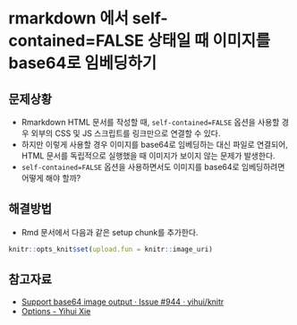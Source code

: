 # rmarkdown 에서 self-contained=FALSE 상태일 때 이미지를 base64로 임베딩하기

## 문제상황

- Rmarkdown HTML 문서를 작성할 때, `self-contained=FALSE` 옵션을 사용할 경우 외부의 CSS 및 JS 스크립트를 링크만으로 연결할 수 있다.
- 하지만 이렇게 사용할 경우 이미지를 base64로 임베딩하는 대신 파일로 연결되어, HTML 문서를 독립적으로 실행했을 때 이미지가 보이지 않는 문제가 발생한다.
- `self-contained=FALSE` 옵션을 사용하면서도 이미지를 base64로 임베딩하려면 어떻게 해야 할까?

## 해결방법

- Rmd 문서에서 다음과 같은 setup chunk를 추가한다.

```r
knitr::opts_knit$set(upload.fun = knitr::image_uri)
```

## 참고자료

- [Support base64 image output · Issue #944 · yihui/knitr](https://github.com/yihui/knitr/issues/944#issuecomment-71406010)
- [Options - Yihui Xie](https://yihui.org/knitr/options/)
